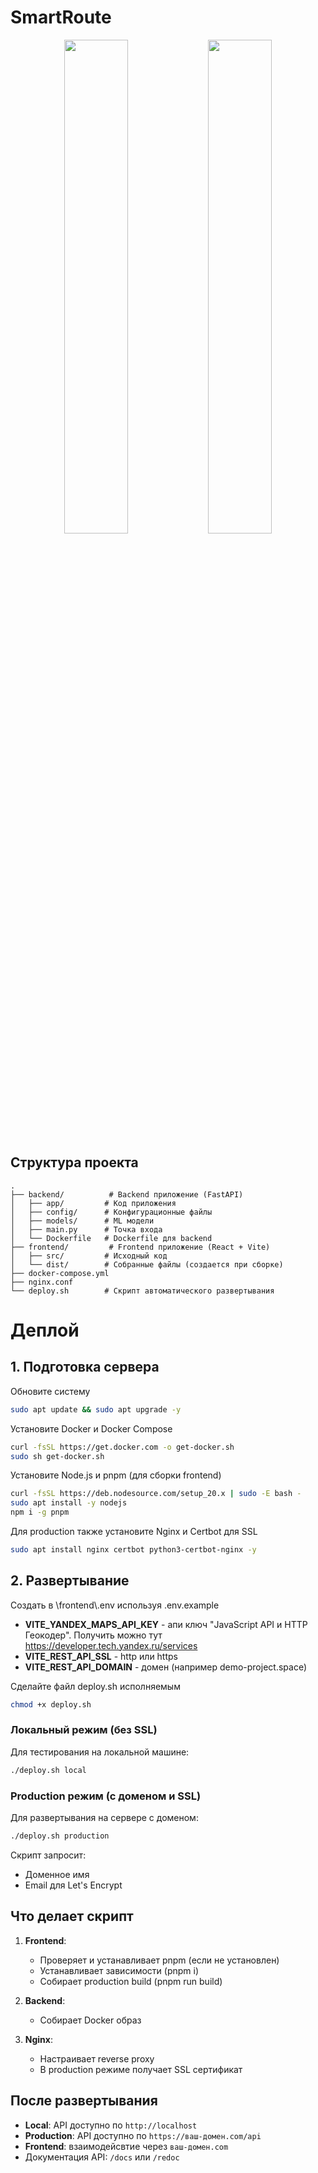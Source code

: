 # SmartRoute

<p align="center">
  <img src="https://i.imgur.com/9dLpEBo.png" width="45%" />
  <img src="https://i.imgur.com/3kTXfS4.png" width="45%" />
</p>

## Структура проекта
```
.
├── backend/          # Backend приложение (FastAPI)
│   ├── app/         # Код приложения
│   ├── config/      # Конфигурационные файлы
│   ├── models/      # ML модели
│   ├── main.py      # Точка входа
│   └── Dockerfile   # Dockerfile для backend
├── frontend/         # Frontend приложение (React + Vite)
│   ├── src/         # Исходный код
│   └── dist/        # Собранные файлы (создается при сборке)
├── docker-compose.yml
├── nginx.conf
└── deploy.sh        # Скрипт автоматического развертывания
```

# Деплой
## 1. Подготовка сервера
Обновите систему
```bash
sudo apt update && sudo apt upgrade -y
```

Установите Docker и Docker Compose
```bash
curl -fsSL https://get.docker.com -o get-docker.sh
sudo sh get-docker.sh
```

Установите Node.js и pnpm (для сборки frontend)
```bash
curl -fsSL https://deb.nodesource.com/setup_20.x | sudo -E bash -
sudo apt install -y nodejs
npm i -g pnpm
```

Для production также установите Nginx и Certbot для SSL
```bash
sudo apt install nginx certbot python3-certbot-nginx -y
```

## 2. Развертывание
Создать в \frontend\\.env используя .env.example
- **VITE_YANDEX_MAPS_API_KEY** - апи ключ "JavaScript API и HTTP Геокодер". Получить можно тут https://developer.tech.yandex.ru/services
- **VITE_REST_API_SSL** - http или https
- **VITE_REST_API_DOMAIN** - домен (например demo-project.space)


Сделайте файл deploy.sh исполняемым
```bash
chmod +x deploy.sh
```

### Локальный режим (без SSL)
Для тестирования на локальной машине:
```bash
./deploy.sh local
```

### Production режим (с доменом и SSL)
Для развертывания на сервере с доменом:
```bash
./deploy.sh production
```
Скрипт запросит:
- Доменное имя
- Email для Let's Encrypt

## Что делает скрипт

1. **Frontend**:
   - Проверяет и устанавливает pnpm (если не установлен)
   - Устанавливает зависимости (pnpm i)
   - Собирает production build (pnpm run build)

2. **Backend**:
   - Собирает Docker образ

3. **Nginx**:
   - Настраивает reverse proxy
   - В production режиме получает SSL сертификат

## После развертывания

- **Local**: API доступно по `http://localhost`
- **Production**: API доступно по `https://ваш-домен.com/api`
- **Frontend**: взаимодейсвтие через `ваш-домен.com`
- Документация API: `/docs` или `/redoc`